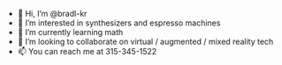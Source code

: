- 👋 Hi, I’m @bradl-kr
- 👀 I’m interested in synthesizers and espresso machines
- 🌱 I’m currently learning math
- 💞️ I’m looking to collaborate on virtual / augmented / mixed reality tech
- 📫 You can reach me at 315-345-1522

<!---
bradlaronde-kroger/bradlaronde-kroger is a ✨ special ✨ repository because its `README.md` (this file) appears on your GitHub profile.
You can click the Preview link to take a look at your changes.
--->
